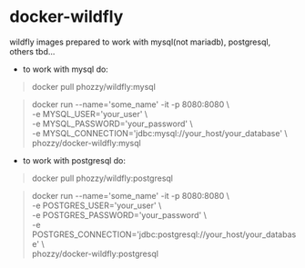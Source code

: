 # docker-wildfly

wildfly images prepared to work with mysql(not mariadb), postgresql, others tbd...

* to work with mysql do:

> docker pull phozzy/wildfly:mysql  

> docker run --name='some_name' -it -p 8080:8080 &#92;  
> -e MYSQL_USER='your_user' &#92;  
> -e MYSQL_PASSWORD='your_password' &#92;  
> -e MYSQL_CONNECTION='jdbc:mysql://your_host/your_database' &#92;  
> phozzy/docker-wildfly:mysql

* to work with postgresql do:

> docker pull phozzy/wildfly:postgresql  

> docker run --name='some_name' -it -p 8080:8080 &#92;  
> -e POSTGRES_USER='your_user' &#92;  
> -e POSTGRES_PASSWORD='your_password' &#92;  
> -e POSTGRES_CONNECTION='jdbc:postgresql://your_host/your_database' &#92;  
> phozzy/docker-wildfly:postgresql

